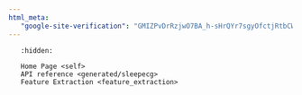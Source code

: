 ```yaml
---
html_meta:
   "google-site-verification": "GMIZPvDrRzjwO7BA_h-sHrQYr7sgyOfctjRtbCWPN-g"
---
```


```{toctree}
   :hidden:

   Home Page <self>
   API reference <generated/sleepecg>
   Feature Extraction <feature_extraction>
```

```{include} ../../README.md
```
